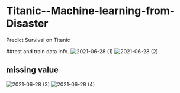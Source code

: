 # Titanic--Machine-learning-from-Disaster
Predict Survival on Titanic

##test and train data info.
![2021-06-28 (1)](https://user-images.githubusercontent.com/64741151/123654172-1a85be80-d82e-11eb-83dd-046f6fe2328b.png)
![2021-06-28 (2)](https://user-images.githubusercontent.com/64741151/123654175-1bb6eb80-d82e-11eb-9774-75b8eb2719f5.png)

## missing value
![2021-06-28 (3)](https://user-images.githubusercontent.com/64741151/123654181-1ce81880-d82e-11eb-819f-fc5aefd4638c.png)
![2021-06-28 (4)](https://user-images.githubusercontent.com/64741151/123654190-1e194580-d82e-11eb-8d85-9419f3443380.png)


